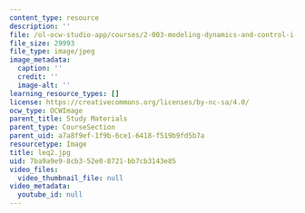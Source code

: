 ```yaml
---
content_type: resource
description: ''
file: /ol-ocw-studio-app/courses/2-003-modeling-dynamics-and-control-i-spring-2005/7ba9a9e98cb352e08721bb7cb3143e85_leq2.jpg
file_size: 29993
file_type: image/jpeg
image_metadata:
  caption: ''
  credit: ''
  image-alt: ''
learning_resource_types: []
license: https://creativecommons.org/licenses/by-nc-sa/4.0/
ocw_type: OCWImage
parent_title: Study Materials
parent_type: CourseSection
parent_uid: a7a8f9ef-1f9b-6ce1-6418-f519b9fd5b7a
resourcetype: Image
title: leq2.jpg
uid: 7ba9a9e9-8cb3-52e0-8721-bb7cb3143e85
video_files:
  video_thumbnail_file: null
video_metadata:
  youtube_id: null
---
```

